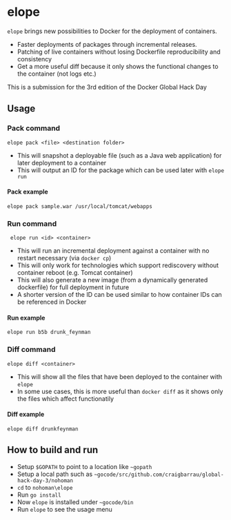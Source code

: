 # elope

`elope` brings new possibilities to Docker for the deployment of containers.
* Faster deployments of packages through incremental releases.
* Patching of live containers without losing Dockerfile reproducibility and consistency
* Get a more useful diff because it only shows the functional changes to the container (not logs etc.)

This is a submission for the 3rd edition of the Docker Global Hack Day

## Usage
### Pack command 
`elope pack <file> <destination folder>`
* This will snapshot a deployable file (such as a Java web application) for later deployment to a container 
* This will output an ID for the package which can be used later with `elope run`

#### Pack example
`elope pack sample.war /usr/local/tomcat/webapps`

### Run command
` elope run <id> <container>`
* This will run an incremental deployment against a container with no restart necessary (via `docker cp`)
* This will only work for technologies which support rediscovery without container reboot (e.g. Tomcat container)
* This will also generate a new image (from a dynamically generated dockerfile) for full deployment in future 
* A shorter version of the ID can be used similar to how container IDs can be referenced in Docker

#### Run example
`elope run b5b drunk_feynman`

### Diff command
`elope diff <container>`
* This will show all the files that have been deployed to the container with `elope`
* In some use cases, this is more useful than `docker diff` as it shows only the files which affect functionatily

#### Diff example
`elope diff drunkfeynman`

## How to build and run
* Setup `$GOPATH` to point to a location like `~gopath`
* Setup a local path such as `~gocode/src/github.com/craigbarrau/global-hack-day-3/nohoman`
* `cd` to `nohoman\elope`
* Run `go install`
* Now `elope` is installed under `~gocode/bin`
* Run `elope` to see the usage menu

